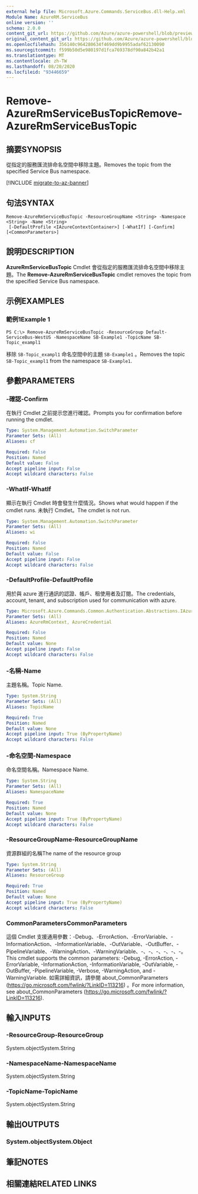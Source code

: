 ```yaml
---
external help file: Microsoft.Azure.Commands.ServiceBus.dll-Help.xml
Module Name: AzureRM.ServiceBus
online version: ''
schema: 2.0.0
content_git_url: https://github.com/Azure/azure-powershell/blob/preview/src/ResourceManager/ServiceBus/Commands.ServiceBus/help/Remove-AzureRmServiceBusTopic.md
original_content_git_url: https://github.com/Azure/azure-powershell/blob/preview/src/ResourceManager/ServiceBus/Commands.ServiceBus/help/Remove-AzureRmServiceBusTopic.md
ms.openlocfilehash: 356140c964280634f469dd9b9955adaf62130090
ms.sourcegitcommit: f599b50d5e980197d1fca769378df90a842b42a1
ms.translationtype: MT
ms.contentlocale: zh-TW
ms.lasthandoff: 08/20/2020
ms.locfileid: "93446659"
---
```

# <span data-ttu-id="84821-101">Remove-AzureRmServiceBusTopic</span><span class="sxs-lookup"><span data-stu-id="84821-101">Remove-AzureRmServiceBusTopic</span></span>

## <span data-ttu-id="84821-102">摘要</span><span class="sxs-lookup"><span data-stu-id="84821-102">SYNOPSIS</span></span>
<span data-ttu-id="84821-103">從指定的服務匯流排命名空間中移除主題。</span><span class="sxs-lookup"><span data-stu-id="84821-103">Removes the topic from the specified Service Bus namespace.</span></span>

[!INCLUDE [migrate-to-az-banner](../../includes/migrate-to-az-banner.md)]

## <span data-ttu-id="84821-104">句法</span><span class="sxs-lookup"><span data-stu-id="84821-104">SYNTAX</span></span>

```
Remove-AzureRmServiceBusTopic -ResourceGroupName <String> -Namespace <String> -Name <String>
 [-DefaultProfile <IAzureContextContainer>] [-WhatIf] [-Confirm] [<CommonParameters>]
```

## <span data-ttu-id="84821-105">說明</span><span class="sxs-lookup"><span data-stu-id="84821-105">DESCRIPTION</span></span>
<span data-ttu-id="84821-106">**AzureRmServiceBusTopic** Cmdlet 會從指定的服務匯流排命名空間中移除主題。</span><span class="sxs-lookup"><span data-stu-id="84821-106">The **Remove-AzureRmServiceBusTopic** cmdlet removes the topic from the specified Service Bus namespace.</span></span>

## <span data-ttu-id="84821-107">示例</span><span class="sxs-lookup"><span data-stu-id="84821-107">EXAMPLES</span></span>

### <span data-ttu-id="84821-108">範例1</span><span class="sxs-lookup"><span data-stu-id="84821-108">Example 1</span></span>
```
PS C:\> Remove-AzureRmServiceBusTopic -ResourceGroup Default-ServiceBus-WestUS -NamespaceName SB-Example1 -TopicName SB-Topic_exampl1
```

<span data-ttu-id="84821-109">移除 `SB-Topic_exampl1` 命名空間中的主題 `SB-Example1` 。</span><span class="sxs-lookup"><span data-stu-id="84821-109">Removes the topic `SB-Topic_exampl1` from the namespace `SB-Example1`.</span></span>

## <span data-ttu-id="84821-110">參數</span><span class="sxs-lookup"><span data-stu-id="84821-110">PARAMETERS</span></span>

### <span data-ttu-id="84821-111">-確認</span><span class="sxs-lookup"><span data-stu-id="84821-111">-Confirm</span></span>
<span data-ttu-id="84821-112">在執行 Cmdlet 之前提示您進行確認。</span><span class="sxs-lookup"><span data-stu-id="84821-112">Prompts you for confirmation before running the cmdlet.</span></span>

```yaml
Type: System.Management.Automation.SwitchParameter
Parameter Sets: (All)
Aliases: cf

Required: False
Position: Named
Default value: False
Accept pipeline input: False
Accept wildcard characters: False
```

### <span data-ttu-id="84821-113">-WhatIf</span><span class="sxs-lookup"><span data-stu-id="84821-113">-WhatIf</span></span>
<span data-ttu-id="84821-114">顯示在執行 Cmdlet 時會發生什麼情況。</span><span class="sxs-lookup"><span data-stu-id="84821-114">Shows what would happen if the cmdlet runs.</span></span>
<span data-ttu-id="84821-115">未執行 Cmdlet。</span><span class="sxs-lookup"><span data-stu-id="84821-115">The cmdlet is not run.</span></span>

```yaml
Type: System.Management.Automation.SwitchParameter
Parameter Sets: (All)
Aliases: wi

Required: False
Position: Named
Default value: False
Accept pipeline input: False
Accept wildcard characters: False
```

### <span data-ttu-id="84821-116">-DefaultProfile</span><span class="sxs-lookup"><span data-stu-id="84821-116">-DefaultProfile</span></span>
<span data-ttu-id="84821-117">用於與 azure 進行通訊的認證、帳戶、租使用者及訂閱。</span><span class="sxs-lookup"><span data-stu-id="84821-117">The credentials, account, tenant, and subscription used for communication with azure.</span></span>

```yaml
Type: Microsoft.Azure.Commands.Common.Authentication.Abstractions.IAzureContextContainer
Parameter Sets: (All)
Aliases: AzureRmContext, AzureCredential

Required: False
Position: Named
Default value: None
Accept pipeline input: False
Accept wildcard characters: False
```

### <span data-ttu-id="84821-118">-名稱</span><span class="sxs-lookup"><span data-stu-id="84821-118">-Name</span></span>
<span data-ttu-id="84821-119">主題名稱。</span><span class="sxs-lookup"><span data-stu-id="84821-119">Topic Name.</span></span>

```yaml
Type: System.String
Parameter Sets: (All)
Aliases: TopicName

Required: True
Position: Named
Default value: None
Accept pipeline input: True (ByPropertyName)
Accept wildcard characters: False
```

### <span data-ttu-id="84821-120">-命名空間</span><span class="sxs-lookup"><span data-stu-id="84821-120">-Namespace</span></span>
<span data-ttu-id="84821-121">命名空間名稱。</span><span class="sxs-lookup"><span data-stu-id="84821-121">Namespace Name.</span></span>

```yaml
Type: System.String
Parameter Sets: (All)
Aliases: NamespaceName

Required: True
Position: Named
Default value: None
Accept pipeline input: True (ByPropertyName)
Accept wildcard characters: False
```

### <span data-ttu-id="84821-122">-ResourceGroupName</span><span class="sxs-lookup"><span data-stu-id="84821-122">-ResourceGroupName</span></span>
<span data-ttu-id="84821-123">資源群組的名稱</span><span class="sxs-lookup"><span data-stu-id="84821-123">The name of the resource group</span></span>

```yaml
Type: System.String
Parameter Sets: (All)
Aliases: ResourceGroup

Required: True
Position: Named
Default value: None
Accept pipeline input: True (ByPropertyName)
Accept wildcard characters: False
```

### <span data-ttu-id="84821-124">CommonParameters</span><span class="sxs-lookup"><span data-stu-id="84821-124">CommonParameters</span></span>
<span data-ttu-id="84821-125">這個 Cmdlet 支援通用參數：-Debug、-ErrorAction、-ErrorVariable、-InformationAction、-InformationVariable、-OutVariable、-OutBuffer、-PipelineVariable、-WarningAction、-WarningVariable、-、-、-、-、-、-。</span><span class="sxs-lookup"><span data-stu-id="84821-125">This cmdlet supports the common parameters: -Debug, -ErrorAction, -ErrorVariable, -InformationAction, -InformationVariable, -OutVariable, -OutBuffer, -PipelineVariable, -Verbose, -WarningAction, and -WarningVariable.</span></span> <span data-ttu-id="84821-126">如需詳細資訊，請參閱 about_CommonParameters (https://go.microsoft.com/fwlink/?LinkID=113216) 。</span><span class="sxs-lookup"><span data-stu-id="84821-126">For more information, see about_CommonParameters (https://go.microsoft.com/fwlink/?LinkID=113216).</span></span>

## <span data-ttu-id="84821-127">輸入</span><span class="sxs-lookup"><span data-stu-id="84821-127">INPUTS</span></span>

### <span data-ttu-id="84821-128">-ResourceGroup</span><span class="sxs-lookup"><span data-stu-id="84821-128">-ResourceGroup</span></span>
 <span data-ttu-id="84821-129">System.object</span><span class="sxs-lookup"><span data-stu-id="84821-129">System.String</span></span>

### <span data-ttu-id="84821-130">-NamespaceName</span><span class="sxs-lookup"><span data-stu-id="84821-130">-NamespaceName</span></span>
 <span data-ttu-id="84821-131">System.object</span><span class="sxs-lookup"><span data-stu-id="84821-131">System.String</span></span>

### <span data-ttu-id="84821-132">-TopicName</span><span class="sxs-lookup"><span data-stu-id="84821-132">-TopicName</span></span>
 <span data-ttu-id="84821-133">System.object</span><span class="sxs-lookup"><span data-stu-id="84821-133">System.String</span></span>

## <span data-ttu-id="84821-134">輸出</span><span class="sxs-lookup"><span data-stu-id="84821-134">OUTPUTS</span></span>

### <span data-ttu-id="84821-135">System.object</span><span class="sxs-lookup"><span data-stu-id="84821-135">System.Object</span></span>

## <span data-ttu-id="84821-136">筆記</span><span class="sxs-lookup"><span data-stu-id="84821-136">NOTES</span></span>

## <span data-ttu-id="84821-137">相關連結</span><span class="sxs-lookup"><span data-stu-id="84821-137">RELATED LINKS</span></span>

